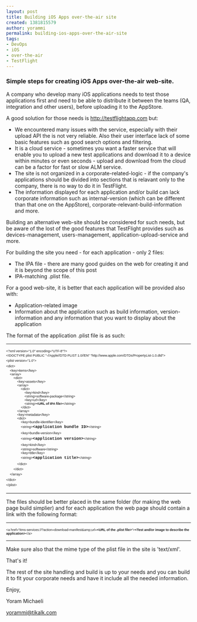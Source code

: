 ```yaml
---
layout: post
title: Building iOS Apps over-the-air site
created: 1381815579
author: yorammi
permalink: building-ios-apps-over-the-air-site
tags:
- DevOps
- iOS
- over-the-air
- TestFlight
---
```

<h3><strong>Simple steps for creating iOS Apps over-the-air web-site.</strong></h3>

<p>A company who develop&nbsp;many iOS applications needs to test those applications first and need to be able to distribute it between the teams (QA, integration and other users), before uploading it to the AppStore.</p>

<p>A good solution for those needs is&nbsp;<a href="http://testflightapp.com" target="_blank">http://testflightapp.com</a>&nbsp;but:</p>

<ul>
	<li>We encountered many issues with the service, especially with their upload API the is not very reliable. Also their user interface lack of some basic features such as good search options and filtering.</li>
	<li>It is a cloud service - sometimes you want a faster service that will enable you to upload a new test applications and download it to a device within minutes or even seconds - upload and download from the cloud can be a factor for fast or slow ALM service.</li>
	<li>The site is not organized in a corporate-related-logic - if the company&#39;s applications should be divided into sections that is relavant only to the company, there is no way to do it in TestFlight.</li>
	<li>The information displayed for each application and/or build can lack corporate information such as internal-version (which can be different than that one on the AppStore), corporate-relevant-build-information and more.&nbsp;</li>
</ul>

<p>Building an alternative web-site should be considered for such needs, but be aware of the lost of the good features that TestFlight provides such as devices-management, users-management, application-upload-service and more.</p>

<p>For building the site you need - for each application - only 2 files:</p>

<ul>
	<li>The IPA file - there are many good guides on the web for creating it and it is beyond the scope of this post</li>
	<li>IPA-matching .plist file.</li>
</ul>

<p>For a good web-site, it is better that each application will be provided also with:</p>

<ul>
	<li>Application-related image</li>
	<li>Information about the application such as build information, version-information and any information that you want to display about the application</li>
</ul>

<p>The format of the application .plist file is as such:</p>

<hr />
<div class="p1"><span style="font-size:9px;"><span style="font-family:arial,helvetica,sans-serif;">&lt;?<span class="s1">xml</span> version=&quot;1.0&quot; encoding=&quot;UTF-8&quot;?&gt;</span></span></div>

<div class="p1"><span style="font-size:9px;"><span style="font-family:arial,helvetica,sans-serif;"><span style="line-height: 1.6em;">&lt;!DOCTYPE </span><span class="s1" style="line-height: 1.6em;">plist</span><span style="line-height: 1.6em;"> PUBLIC &quot;-//Apple//DTD PLIST 1.0//EN&quot; &quot;http://www.apple.com/DTDs/PropertyList-1.0.dtd&quot;&gt;</span></span></span></div>

<div class="p1"><span style="font-size:9px;"><span style="font-family:arial,helvetica,sans-serif;"><span style="white-space: pre-wrap; line-height: 1.6em;">&lt;plist version=&quot;1.0&quot;&gt;</span></span></span></div>

<div class="p1"><span style="font-size:9px;"><span style="font-family:arial,helvetica,sans-serif;"><span style="line-height: 1.6em; white-space: pre-wrap;">&lt;dict&gt;</span></span></span></div>

<div class="p1"><span style="font-size:9px;"><span style="font-family:arial,helvetica,sans-serif;">&nbsp;&nbsp;&nbsp; &lt;key&gt;items&lt;/key&gt;<br />
&nbsp;&nbsp;&nbsp; &lt;array&gt;<br />
&nbsp;&nbsp;&nbsp;&nbsp;&nbsp;&nbsp;&nbsp; <span class="s1">&lt;dict&gt;</span><br />
&nbsp;&nbsp;&nbsp;&nbsp;&nbsp;&nbsp;&nbsp;&nbsp;&nbsp;&nbsp;&nbsp; &lt;key&gt;assets&lt;/key&gt;<br />
&nbsp;&nbsp;&nbsp;&nbsp;&nbsp;&nbsp;&nbsp;&nbsp;&nbsp;&nbsp;&nbsp; &lt;array&gt;<br />
&nbsp;&nbsp;&nbsp;&nbsp;&nbsp;&nbsp;&nbsp;&nbsp;&nbsp;&nbsp;&nbsp;&nbsp;&nbsp;&nbsp;&nbsp; <span class="s1">&lt;dict&gt;</span><br />
&nbsp;&nbsp;&nbsp;&nbsp;&nbsp;&nbsp;&nbsp;&nbsp;&nbsp;&nbsp;&nbsp;&nbsp;&nbsp;&nbsp;&nbsp;&nbsp;&nbsp;&nbsp;&nbsp; &lt;key&gt;kind&lt;/key&gt;<br />
&nbsp;&nbsp;&nbsp;&nbsp;&nbsp;&nbsp;&nbsp;&nbsp;&nbsp;&nbsp;&nbsp;&nbsp;&nbsp;&nbsp;&nbsp;&nbsp;&nbsp;&nbsp;&nbsp; &lt;string&gt;software-package&lt;/string&gt;<br />
&nbsp;&nbsp;&nbsp;&nbsp;&nbsp;&nbsp;&nbsp;&nbsp;&nbsp;&nbsp;&nbsp;&nbsp;&nbsp;&nbsp;&nbsp;&nbsp;&nbsp;&nbsp;&nbsp; &lt;key&gt;<span class="s1">url</span>&lt;/key&gt;<br />
&nbsp;&nbsp;&nbsp;&nbsp;&nbsp;&nbsp;&nbsp;&nbsp;&nbsp;&nbsp;&nbsp;&nbsp;&nbsp;&nbsp;&nbsp;&nbsp;&nbsp;&nbsp;&nbsp; &lt;string&gt;<strong>&lt;URL of IPA file&gt;</strong>&lt;/string&gt;<br />
&nbsp;&nbsp;&nbsp;&nbsp;&nbsp;&nbsp;&nbsp;&nbsp;&nbsp;&nbsp;&nbsp;&nbsp;&nbsp;&nbsp;&nbsp; <span class="s1">&lt;/dict&gt;</span><br />
&nbsp;&nbsp;&nbsp;&nbsp;&nbsp;&nbsp;&nbsp;&nbsp;&nbsp;&nbsp;&nbsp; &lt;/array&gt;<br />
&nbsp;&nbsp;&nbsp;&nbsp;&nbsp;&nbsp;&nbsp;&nbsp;&nbsp;&nbsp;&nbsp; &lt;key&gt;<span class="s1">metadata</span>&lt;/key&gt;<br />
&nbsp;&nbsp;&nbsp;&nbsp;&nbsp;&nbsp;&nbsp;&nbsp;&nbsp;&nbsp;&nbsp; <span class="s1">&lt;dict&gt;</span><br />
&nbsp;&nbsp;&nbsp;&nbsp;&nbsp;&nbsp;&nbsp;&nbsp;&nbsp;&nbsp;&nbsp;&nbsp;&nbsp;&nbsp;&nbsp; &lt;key&gt;bundle-identifier&lt;/key&gt;<br />
&nbsp;&nbsp;&nbsp;&nbsp;&nbsp;&nbsp;&nbsp;&nbsp;&nbsp;&nbsp;&nbsp;&nbsp;&nbsp;&nbsp;&nbsp; &lt;string&gt;<strong style="font-size: 11px; font-family: 'courier new', courier, monospace; line-height: 1.6em;">&lt;application bundle ID&gt;</strong><span style="line-height: 1.6em;">&lt;/string&gt;</span><br />
<span style="line-height: 1.6em;">&nbsp;&nbsp;&nbsp;&nbsp;&nbsp;&nbsp;&nbsp;&nbsp;&nbsp;&nbsp;&nbsp;&nbsp;&nbsp;&nbsp;&nbsp; &lt;key&gt;bundle-version&lt;/key&gt;</span><br />
<span style="line-height: 1.6em;">&nbsp;&nbsp;&nbsp;&nbsp;&nbsp;&nbsp;&nbsp;&nbsp;&nbsp;&nbsp;&nbsp;&nbsp;&nbsp;&nbsp;&nbsp; &lt;string&gt;</span><strong style="font-size: 11px; font-family: 'courier new', courier, monospace; line-height: 1.6em;">&lt;application version&gt;</strong><span style="line-height: 1.6em;">&lt;/string&gt;</span><br />
<span style="line-height: 1.6em;">&nbsp;&nbsp;&nbsp;&nbsp;&nbsp;&nbsp;&nbsp;&nbsp;&nbsp;&nbsp;&nbsp;&nbsp;&nbsp;&nbsp;&nbsp; &lt;key&gt;kind&lt;/key&gt;</span></span></span></div>

<div class="p1"><span style="font-size:9px;"><span style="font-family:arial,helvetica,sans-serif;">&nbsp;&nbsp;&nbsp;&nbsp;&nbsp;&nbsp;&nbsp;&nbsp;&nbsp;&nbsp;&nbsp;&nbsp;&nbsp;&nbsp;&nbsp; &lt;string&gt;software&lt;/string&gt;<br />
&nbsp;&nbsp;&nbsp;&nbsp;&nbsp;&nbsp;&nbsp;&nbsp;&nbsp;&nbsp;&nbsp;&nbsp;&nbsp;&nbsp;&nbsp; &lt;key&gt;title&lt;/key&gt;<br />
<span style="line-height: 1.6em;">&nbsp;&nbsp;&nbsp;&nbsp;&nbsp;&nbsp;&nbsp;&nbsp;&nbsp;&nbsp;&nbsp;&nbsp;&nbsp;&nbsp;&nbsp; &lt;string&gt;</span><strong style="font-size: 11px; font-family: 'courier new', courier, monospace; line-height: 1.6em;">&lt;application title&gt;</strong><span style="line-height: 1.6em;">&lt;/string&gt;</span><br />
<span style="line-height: 1.6em;">&nbsp;&nbsp;&nbsp;&nbsp;&nbsp;&nbsp;&nbsp;&nbsp;&nbsp;&nbsp;&nbsp; </span><span class="s1" style="line-height: 1.6em;">&lt;/dict&gt;</span><br />
<span style="line-height: 1.6em;">&nbsp;&nbsp;&nbsp;&nbsp;&nbsp;&nbsp;&nbsp; </span><span class="s1" style="line-height: 1.6em;">&lt;/dict&gt;</span><br />
<span style="line-height: 1.6em;">&nbsp;&nbsp;&nbsp; &lt;/array&gt;</span><br />
<span style="line-height: 1.6em;">&lt;/dict&gt;</span><br />
<span style="line-height: 1.6em;">&lt;/plist&gt;</span></span></span></div>

<hr />
<p>The files should be better placed in the same folder (for making the web page build simplier) and for each application the web page should contain a link with the following format:</p>

<hr />
<p><span style="font-size:9px;"><span style="font-family:arial,helvetica,sans-serif;">&lt;a href=&quot;itms-services://?action=download-manifest&amp;amp;url=<strong>&lt;URL of the .plist file&gt;</strong>&quot;&gt;<strong>&lt;Test and/or image to describe the application&gt;</strong>&lt;/a&gt;</span></span></p>

<hr />
<p>Make sure also that the mime type of the plist file in the site is &#39;text/xml&#39;.</p>

<p>That&#39;s it!</p>

<p>The rest of the site handling and build is up to your needs and you can build it to fit your corporate needs and have it include all the needed information.</p>

<p>Enjoy,</p>

<p>Yoram Michaeli</p>

<p><a href="mailto:yorammi@tikalk.com">yorammi@tikalk.com</a></p>

<pre>
&nbsp;</pre>
